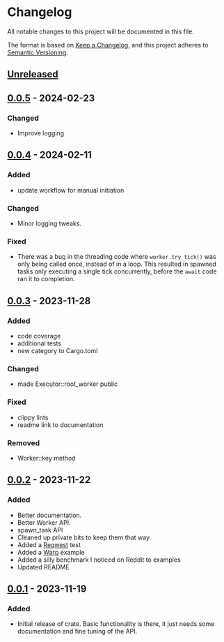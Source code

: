# Changelog

All notable changes to this project will be documented in this file.

The format is based on [Keep a Changelog](https://keepachangelog.com/en/1.1.0/),
and this project adheres to [Semantic Versioning](https://semver.org/spec/v2.0.0.html).

## [Unreleased]

## [0.0.5] - 2024-02-23

### Changed

- Improve logging

## [0.0.4] - 2024-02-11

### Added

- update workflow for manual initiation

### Changed

- Minor logging tweaks.

### Fixed

- There was a bug in the threading code where `worker.try_tick()` was only being called once, instead of in a loop. This resulted in spawned tasks only executing a single tick concurrently, before the `await` code ran it to completion.

## [0.0.3] - 2023-11-28

### Added

- code coverage
- additional tests
- new category to Cargo.toml

### Changed

- made Executor::root_worker public

### Fixed

- clippy lints
- readme link to documentation

### Removed

- Worker::key method

## [0.0.2] - 2023-11-22

### Added

- Better documentation.
- Better Worker API.
- spawn_task API
- Cleaned up private bits to keep them that way.
- Added a [Reqwest](https://github.com/seanmonstar/reqwest) test
- Added a [Warp](https://github.com/seanmonstar/warp) example
- Added a silly benchmark I noticed on Reddit to examples
- Updated README

## [0.0.1] - 2023-11-19

### Added

- Initial release of crate. Basic functionality is there, it just needs some
  documentation and fine tuning of the API.

[unreleased]: https://github.com/uberfoo/puteketeke/compare/v0.0.5...develop
[0.0.5]: https://github.com/uberfoo/puteketeke/compare/v0.0.3...v0.0.5
[0.0.4]: https://github.com/uberfoo/puteketeke/compare/v0.0.3...v0.0.4
[0.0.3]: https://github.com/uberfoo/puteketeke/compare/v0.0.2...v0.0.3
[0.0.2]: https://github.com/uberfoo/puteketeke/compare/v0.0.1...v0.0.2
[0.0.1]: https://github.com/uberFoo/puteketeke/releases/tag/v0.0.1